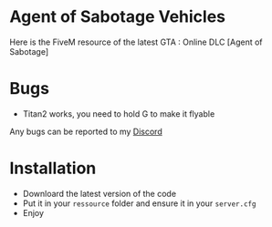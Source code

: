 # Agent of Sabotage Vehicles
Here is the FiveM resource of the latest GTA : Online DLC [Agent of Sabotage]
# Bugs
- Titan2 works, you need to hold G to make it flyable

Any bugs can be reported to my [Discord](https://discord.com/invite/MCK7wFwV3q)
# Installation
- Downloard the latest version of the code
- Put it in your `ressource` folder and ensure it in your `server.cfg`
- Enjoy
